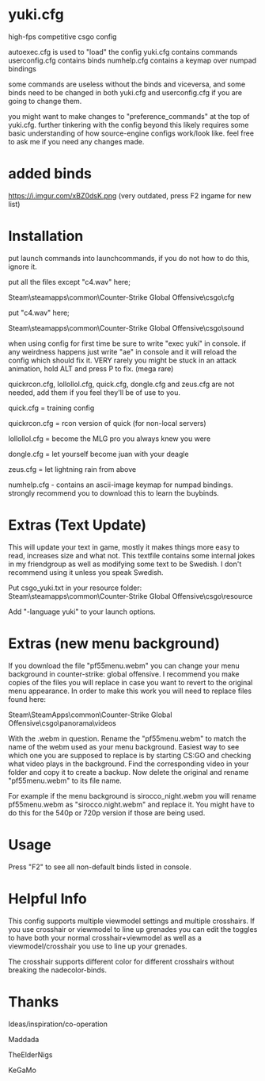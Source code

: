 yuki.cfg
========
high-fps competitive csgo config

autoexec.cfg is used to "load" the config
yuki.cfg contains commands
userconfig.cfg contains binds
numhelp.cfg contains a keymap over numpad bindings

some commands are useless without the binds and viceversa, and some binds need to be changed in both yuki.cfg and userconfig.cfg if you are going to change them.

you might want to make changes to "preference_commands" at the top of yuki.cfg. further tinkering with the config beyond this likely requires some basic understanding of how source-engine configs work/look like. feel free to ask me if you need any changes made.

added binds
========
https://i.imgur.com/xBZ0dsK.png (very outdated, press F2 ingame for new list)

Installation
============
put launch commands into launchcommands, if you do not how to do this, ignore it.

put all the files except "c4.wav" here;

Steam\steamapps\common\Counter-Strike Global Offensive\csgo\cfg

put "c4.wav" here;

Steam\steamapps\common\Counter-Strike Global Offensive\csgo\sound

when using config for first time be sure to write "exec yuki" in console. if any weirdness happens just write "ae" in console and it will reload the config which should fix it. VERY rarely you might be stuck in an attack animation, hold ALT and press P to fix. (mega rare)

quickrcon.cfg, lollollol.cfg, quick.cfg, dongle.cfg and zeus.cfg are not needed, add them if you feel they'll be of use to you.

quick.cfg = training config

quickrcon.cfg = rcon version of quick (for non-local servers)

lollollol.cfg = become the MLG pro you always knew you were

dongle.cfg = let yourself become juan with your deagle

zeus.cfg = let lightning rain from above

numhelp.cfg - contains an ascii-image keymap for numpad bindings. strongly recommend you to download this to learn the buybinds.

Extras (Text Update)
============
This will update your text in game, mostly it makes things more easy to read, increases size and what not. This textfile contains some internal jokes in my friendgroup as well as modifying some text to be Swedish. I don't recommend using it unless you speak Swedish.

Put csgo_yuki.txt in your resource folder:
Steam\steamapps\common\Counter-Strike Global Offensive\csgo\resource

Add "-language yuki" to your launch options.

Extras (new menu background)
============
If you download the file "pf55menu.webm" you can change your menu background in counter-strike: global offensive. I recommend you make copies of the files you will replace in case you want to revert to the original menu appearance. In order to make this work you will need to replace files found here:

Steam\SteamApps\common\Counter-Strike Global Offensive\csgo\panorama\videos

With the .webm in question. Rename the "pf55menu.webm" to match the name of the webm used as your menu background. Easiest way to see which one you are supposed to replace is by starting CS:GO and checking what video plays in the background. Find the corresponding video in your folder and copy it to create a backup. Now delete the original and rename "pf55menu.webm" to its file name.


For example if the menu background is sirocco_night.webm you will rename pf55menu.webm as "sirocco.night.webm" and replace it. You might have to do this for the 540p or 720p version if those are being used.

Usage
============
Press "F2" to see all non-default binds listed in console.

Helpful Info
============
This config supports multiple viewmodel settings and multiple crosshairs. If you use crosshair or viewmodel to line up grenades you can edit the toggles to have both your normal crosshair+viewmodel as well as a viewmodel/crosshair you use to line up your grenades.

The crosshair supports different color for different crosshairs without breaking the nadecolor-binds.

Thanks
============
Ideas/inspiration/co-operation


Maddada

TheElderNigs

KeGaMo
